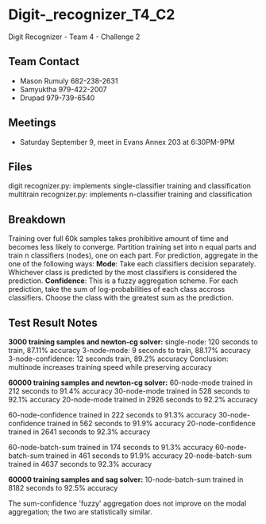# Digit-_recognizer_T4_C2
Digit Recognizer - Team 4 - Challenge 2

## Team Contact
* Mason Rumuly 682-238-2631
* Samyuktha 979-422-2007
* Drupad 979-739-6540

## Meetings
* Saturday September 9, meet in Evans Annex 203 at 6:30PM-9PM

## Files
digit recognizer.py: implements single-classifier training and classification
multitrain recognizer.py: implements n-classifier training and classification

## Breakdown
Training over full 60k samples takes prohibitive amount of time and becomes less likely to converge. Partition training set into n equal parts and train n classifiers (nodes), one on each part. For prediction, aggregate in the one of the following ways:
**Mode**: Take each classifiers decision separately. Whichever class is predicted by the most classifiers is considered the prediction.
**Confidence**: This is a fuzzy aggregation scheme. For each prediction, take the sum of log-probabilities of each class accross classifiers. Choose the class with the greatest sum as the prediction.

## Test Result Notes
**3000 training samples and newton-cg solver:**
single-node: 120 seconds to train, 87.11% accuracy 
3-node-mode: 9 seconds to train, 88.17% accuracy
3-node-confidence: 12 seconds train, 89.2% accuracy
Conclusion: multinode increases training speed while preserving accuracy

**60000 training samples and newton-cg solver:**
60-node-mode trained in 212 seconds to 91.4% accuracy
30-node-mode trained in 528 seconds to 92.1% accuracy
20-node-mode trained in 2926 seconds to 92.2% accuracy

60-node-confidence trained in 222 seconds to 91.3% accuracy
30-node-confidence trained in 562 seconds to 91.9% accuracy
20-node-confidence trained in 2641 seconds to 92.3% accuracy

60-node-batch-sum trained in 174 seconds to 91.3% accuracy
60-node-batch-sum trained in 461 seconds to 91.9% accuracy
20-node-batch-sum trained in 4637 seconds to 92.3% accuracy

**60000 training samples and sag solver:**
10-node-batch-sum trained in 8182 seconds to 92.5% accuracy

The sum-confidence 'fuzzy' aggregation does not improve on the modal aggregation; the two are statistically similar.
